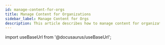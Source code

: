 ```yaml
---
id: manage-content-for-orgs
title: Manage Content for Organizations
sidebar_label: Manage Content for Orgs
description: This article describes how to manage content for organizations with child orgs.
---
```


import useBaseUrl from '@docusaurus/useBaseUrl';



